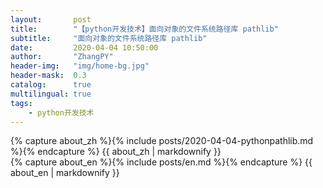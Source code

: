 ```yaml
---
layout:       post
title:        "【python开发技术】面向对象的文件系统路径库 pathlib"
subtitle:     "面向对象的文件系统路径库 pathlib"
date:         2020-04-04 10:50:00
author:       "ZhangPY"
header-img:   "img/home-bg.jpg"
header-mask:  0.3
catalog:      true
multilingual: true
tags:
    - python开发技术
---
```


<!-- Chinese Version -->
<div class="zh post-container">
    {% capture about_zh %}{% include posts/2020-04-04-pythonpathlib.md %}{% endcapture %}
    {{ about_zh | markdownify }}
</div>

<!-- English Version -->
<div class="en post-container">
    {% capture about_en %}{% include posts/en.md %}{% endcapture %}
    {{ about_en | markdownify }}
</div>

